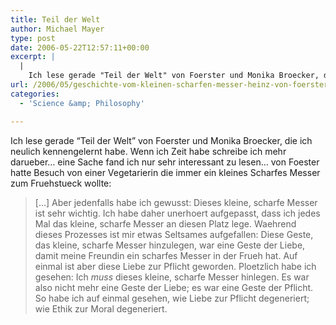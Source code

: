 ```yaml
---
title: Teil der Welt
author: Michael Mayer
type: post
date: 2006-05-22T12:57:11+00:00
excerpt: |
  |
    Ich lese gerade "Teil der Welt" von Foerster und Monika Broecker, die ich neulich kennengelernt habe. Wenn ich Zeit habe schreibe ich mehr darueber... eine Sache fand ich nur sehr interessant zu lesen... von Foester hatte Besuch von einer Vegetarierin die immer ein kleines Scharfes Messer zum Fruehstueck wollte:
url: /2006/05/geschichte-vom-kleinen-scharfen-messer-heinz-von-foerster/
categories:
  - 'Science &amp; Philosophy'

---
```

Ich lese gerade &#8220;Teil der Welt&#8221; von Foerster und Monika Broecker, die ich neulich kennengelernt habe. Wenn ich Zeit habe schreibe ich mehr darueber&#8230; eine Sache fand ich nur sehr interessant zu lesen&#8230; von Foester hatte Besuch von einer Vegetarierin die immer ein kleines Scharfes Messer zum Fruehstueck wollte:

> [&#8230;] Aber jedenfalls habe ich gewusst: Dieses kleine, scharfe Messer ist sehr wichtig. Ich habe daher unerhoert aufgepasst, dass ich jedes Mal das kleine, scharfe Messer an diesen Platz lege. Waehrend dieses Prozesses ist mir etwas Seltsames aufgefallen: Diese Geste, das kleine, scharfe Messer hinzulegen, war eine Geste der Liebe, damit meine Freundin ein scharfes Messer in der Frueh hat. Auf einmal ist aber diese Liebe zur Pflicht geworden. Ploetzlich habe ich gesehen: Ich _muss_ dieses kleine, scharfe Messer hinlegen. Es war also nicht mehr eine Geste der Liebe; es war eine Geste der Pflicht. So habe ich auf einmal gesehen, wie Liebe zur Pflicht degeneriert; wie Ethik zur Moral degeneriert.